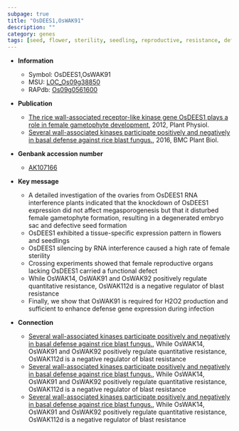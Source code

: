 ```yaml
---
subpage: true
title: "OsDEES1,OsWAK91"
description: ""
category: genes
tags: [seed, flower, sterility, seedling, reproductive, resistance, defense, blast, blast resistance]
---
```


* **Information**  
    + Symbol: OsDEES1,OsWAK91  
    + MSU: [LOC_Os09g38850](http://rice.plantbiology.msu.edu/cgi-bin/ORF_infopage.cgi?orf=LOC_Os09g38850)  
    + RAPdb: [Os09g0561600](http://rapdb.dna.affrc.go.jp/viewer/gbrowse_details/irgsp1?name=Os09g0561600)  

* **Publication**  
    + [The rice wall-associated receptor-like kinase gene OsDEES1 plays a role in female gametophyte development](http://www.ncbi.nlm.nih.gov/pubmed?term=The+rice+wall-associated+receptor-like+kinase+gene+OsDEES1+plays+a+role+in+female+gametophyte+development%5BTitle%5D), 2012, Plant Physiol.
    + [Several wall-associated kinases participate positively and negatively in basal defense against rice blast fungus.](http://www.ncbi.nlm.nih.gov/pubmed?term=Several+wall-associated+kinases+participate+positively+and+negatively+in+basal+defense+against+rice+blast+fungus.%5BTitle%5D), 2016, BMC Plant Biol.

* **Genbank accession number**  
    + [AK107166](http://www.ncbi.nlm.nih.gov/nuccore/AK107166)

* **Key message**  
    + A detailed investigation of the ovaries from OsDEES1 RNA interference plants indicated that the knockdown of OsDEES1 expression did not affect megasporogenesis but that it disturbed female gametophyte formation, resulting in a degenerated embryo sac and defective seed formation
    + OsDEES1 exhibited a tissue-specific expression pattern in flowers and seedlings
    + OsDEES1 silencing by RNA interference caused a high rate of female sterility
    + Crossing experiments showed that female reproductive organs lacking OsDEES1 carried a functional defect
    + While OsWAK14, OsWAK91 and OsWAK92 positively regulate quantitative resistance, OsWAK112d is a negative regulator of blast resistance
    + Finally, we show that OsWAK91 is required for H2O2 production and sufficient to enhance defense gene expression during infection

* **Connection**  
    + [Several wall-associated kinases participate positively and negatively in basal defense against rice blast fungus.](http://www.ncbi.nlm.nih.gov/pubmed?term=Several+wall-associated+kinases+participate+positively+and+negatively+in+basal+defense+against+rice+blast+fungus.%5BTitle%5D), While OsWAK14, OsWAK91 and OsWAK92 positively regulate quantitative resistance, OsWAK112d is a negative regulator of blast resistance
    + [Several wall-associated kinases participate positively and negatively in basal defense against rice blast fungus.](http://www.ncbi.nlm.nih.gov/pubmed?term=Several+wall-associated+kinases+participate+positively+and+negatively+in+basal+defense+against+rice+blast+fungus.%5BTitle%5D), While OsWAK14, OsWAK91 and OsWAK92 positively regulate quantitative resistance, OsWAK112d is a negative regulator of blast resistance
    + [Several wall-associated kinases participate positively and negatively in basal defense against rice blast fungus.](http://www.ncbi.nlm.nih.gov/pubmed?term=Several+wall-associated+kinases+participate+positively+and+negatively+in+basal+defense+against+rice+blast+fungus.%5BTitle%5D), While OsWAK14, OsWAK91 and OsWAK92 positively regulate quantitative resistance, OsWAK112d is a negative regulator of blast resistance



